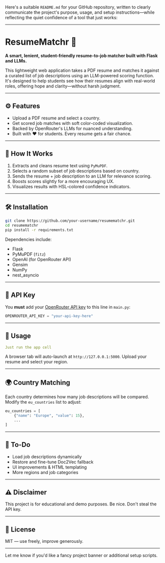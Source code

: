 Here's a suitable `README.md` for your GitHub repository, written to clearly communicate the project's purpose, usage, and setup instructions—while reflecting the quiet confidence of a tool that just works:

---

# ResumeMatchr 🧪

**A smart, lenient, student-friendly resume-to-job matcher built with Flask and LLMs.**

This lightweight web application takes a PDF resume and matches it against a curated list of job descriptions using an LLM-powered scoring function. It's designed to help students see how their resumes align with real-world roles, offering hope and clarity—without harsh judgment.

---

## ⚙️ Features

- Upload a PDF resume and select a country.
- Get scored job matches with soft color-coded visualization.
- Backed by OpenRouter's LLMs for nuanced understanding.
- Built with ❤️ for students. Every resume gets a fair chance.

---

## 🧠 How It Works

1. Extracts and cleans resume text using `PyMuPDF`.
2. Selects a random subset of job descriptions based on country.
3. Sends the resume + job description to an LLM for relevance scoring.
4. Boosts scores slightly for a more encouraging UX.
5. Visualizes results with HSL-colored confidence indicators.

---

## 🛠️ Installation

```bash
git clone https://github.com/your-username/resumematchr.git
cd resumematchr
pip install -r requirements.txt
```

Dependencies include:

- Flask
- PyMuPDF (`fitz`)
- OpenAI (for OpenRouter API)
- Gensim
- NumPy
- nest_asyncio

---

## 🔑 API Key

You **must** add your [OpenRouter API key](https://openrouter.ai/) to this line in `main.py`:

```python
OPENROUTER_API_KEY = "your-api-key-here"
```

---

## 🚀 Usage

```yaml
Just run the app cell
```

A browser tab will auto-launch at `http://127.0.0.1:5000`. Upload your resume and select your region.

---

## 🌍 Country Matching

Each country determines how many job descriptions will be compared. Modify the `eu_countries` list to adjust:

```python
eu_countries = [
    {"name": "Europe", "value": 15},
    ...
]
```

---

## 📎 To-Do

- Load job descriptions dynamically
- Restore and fine-tune Doc2Vec fallback
- UI improvements & HTML templating
- More regions and job categories

---

## ⚠️ Disclaimer

This project is for educational and demo purposes. Be nice. Don't steal the API key.

---

## 📄 License

MIT — use freely, improve generously.

---

Let me know if you'd like a fancy project banner or additional setup scripts.
